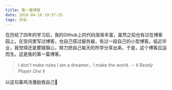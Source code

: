 ```yaml
---
title: 第一篇博客
date: 2018-04-10 19:57:35
tags: 杂谈
---
```


在历经了四年的学习后，我的Github上的代码渐渐丰富，虽然之前也有过在博客园上，在空间里写过博客，也自己搭过服务器，有过一段自己的小型博客。临近毕业，我觉得还是要狠狠心，努力把自己每天的所学分享出来。于是，这个博客应运而生。这是我的第一篇博客。
<!--more-->

> I don't make rules
I am a dreamer，I make the world. 
-- 《 *Ready Player One* 》

以这句毒鸡汤激励我自己🙋‍